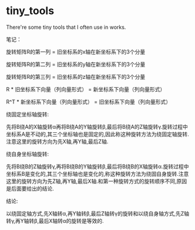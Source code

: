# tiny_tools
There're some tiny tools that I often use in works.

笔记：

旋转矩阵R的第一列 = 旧坐标系的x轴在新坐标系下的3个分量

旋转矩阵R的第二列 = 旧坐标系的y轴在新坐标系下的3个分量

旋转矩阵R的第三列 = 旧坐标系的z轴在新坐标系下的3个分量

R * 旧坐标系下向量（列向量形式） = 新坐标系下向量（列向量形式）

R^T * 新坐标系下向量（列向量形式） = 旧坐标系下向量（列向量形式）


绕固定坐标轴旋转:

先将B绕A的X轴旋转α再将B绕A的Y轴旋转β,最后将B绕A的Z轴旋转γ.旋转过程中坐标系A是不动的,其三个坐标轴也是固定的,因此称这种旋转方法为绕固定轴旋转.注意这里的旋转方向为先X轴,再Y轴,最后Z轴.

绕自身坐标轴旋转:

先将B绕B的Z轴旋转γ,再将B绕B的Y轴旋转β,最后将B绕B的X轴旋转α.旋转过程中坐标系B是变化的,其三个坐标轴也是变化的,称这种旋转方法为绕固自身旋转.注意这里的旋转方向为先Z轴,再Y轴,最后X轴.和第一种旋转方式的旋转顺序不同,原因是后面要给出的结论.

结论:

以绕固定轴方式,先X轴转α,再Y轴转β,最后Z轴转γ的旋转和以绕自身轴方式,先Z轴转γ,再Y轴转β,最后X轴转α的旋转是等效的.

